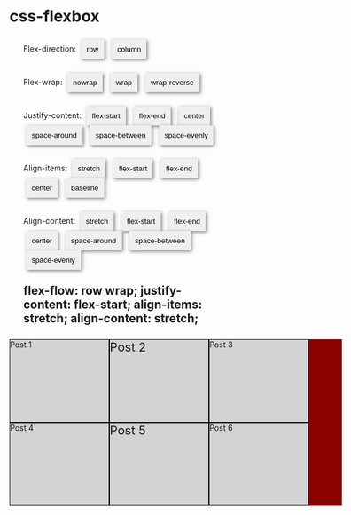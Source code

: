 # css-flexbox
<!DOCTYPE html>
<html lang="en">
<head>
  <meta charset="UTF-8">
  <meta name="viewport" content="width=device-width, initial-scale=1.0">
  <title>Document</title>
</head>
<body>
  <div class="flex-direction-buttons button-container">
    Flex-direction:
    <button data-value="row">row</button> 
    <button data-value="column">column</button>
  </div> 
  <div class="flex-wrap-buttons button-container">
    Flex-wrap:
    <button data-value="nowrap">nowrap</button> 
    <button data-value="wrap">wrap</button>
    <button data-value="wrap-reverse">wrap-reverse</button>
  </div> 
  <div class="justify-content-buttons button-container">
    Justify-content:
    <button data-value="flex-start">flex-start</button>
    <button data-value="flex-end">flex-end</button> 
    <button data-value="center">center</button> 
    <button data-value="space-around">space-around</button> 
    <button data-value="space-between">space-between</button> 
    <button data-value="space-evenly">space-evenly</button> 
  </div>
  <div class="align-items-buttons button-container">
    Align-items:
    <button data-value="stretch">stretch</button> 
    <button data-value="flex-start">flex-start</button>
    <button data-value="flex-end">flex-end</button> 
    <button data-value="center">center</button> 
    <button data-value="baseline">baseline</button> 
  </div>
  <div class="align-content-buttons button-container">
    Align-content:
    <button data-value="stretch">stretch</button> 
    <button data-value="flex-start">flex-start</button>
    <button data-value="flex-end">flex-end</button> 
    <button data-value="center">center</button> 
    <button data-value="space-around">space-around</button> 
    <button data-value="space-between">space-between</button> 
    <button data-value="space-evenly">space-evenly</button> 
  </div>
  <h2 class="container-title">flex-flow: row wrap;
  justify-content: flex-start;
  align-items: stretch;
  align-content: stretch;</h2>
  <div class="container">
    <div class="blogpost">Post 1</div>
    <div class="blogpost large-font">Post 2</div>    
    <div class="blogpost">Post 3</div>
    <div class="blogpost">Post 4</div>
    <div class="blogpost large-font">Post 5</div>    
    <div class="blogpost">Post 6</div>
  </div>
</body>
  <script>
    document.addEventListener("DOMContentLoaded", function () {
  const $container = document.querySelector('.container'); 
  const $title = document.querySelector('.container-title');
  const values = {
    flexDirection: 'row',
    alignItems: 'stretch',
    alignContent: 'stretch',
    justifyContent: 'flex-start',
    flexWrap: 'wrap'
  }
    const refreshTitle = () => {
    $title.innerText = `
      flex-flow: ${values.flexDirection} ${values.flexWrap}; 
      justify-content: ${values.justifyContent};
      align-items: ${values.alignItems};
      align-content: ${values.alignContent};`;
  }
    const listeners = [
    ['flex-direction', 'flexDirection'],
    ['align-items', 'alignItems'],
    ['align-content', 'alignContent'],
    ['justify-content', 'justifyContent'],
    ['flex-wrap', 'flexWrap']
  ];
  const getEventListener = (eventType) => {
    return (e) => { 
      values[eventType] = e.target.dataset.value;
      $container.style[eventType] = values[eventType];
      refreshTitle();
    }
  }
  for ( let [dashed, camelCase] of listeners ) {
    const buttons = document.querySelectorAll(`.${dashed}-buttons button`);
    for (let b of buttons) {
      b.addEventListener('click', getEventListener(camelCase));
    }
  }
});
  </script>
  <style>
    * {
  margin: 0; 
  padding: 0; 
  box-sizing: border-box;
}
.container {
  display: flex;
  flex-wrap: wrap;
  width: 600px;
  height: 300px;
  background-color: darkred;
}
.blogpost {
  border: 1px solid black;
  background-color: lightgrey;
  min-width: 180px;
}
.blogpost.large-font {
  font-size: 22px;
}
button {
  padding: 10px;
  margin: 0 5px;
  border: none;
  box-shadow: 2px 2px 6px rgba(0, 0, 0, 0.5);
  cursor: pointer;
}
.button-container {
  margin: 25px;
}
h2 {
  margin: 25px;
}
  </style>
</html>
